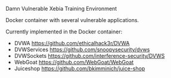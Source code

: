Damn Vulnerable Xebia Training Environment

Docker container with several vulnerable applications.

Currently implemented in the Docker container:
- DVWA          https://github.com/ethicalhack3r/DVWA
- DVWServices   https://github.com/snoopysecurity/dvws
- DVWSockets    https://github.com/interference-security/DVWS
- WebGoat       https://github.com/WebGoat/WebGoat
- Juiceshop     https://github.com/bkimminich/juice-shop

